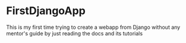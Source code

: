 # FirstDjangoApp
 This is my first time trying to create a webapp from Django without any mentor's guide by just reading the docs and its tutorials
